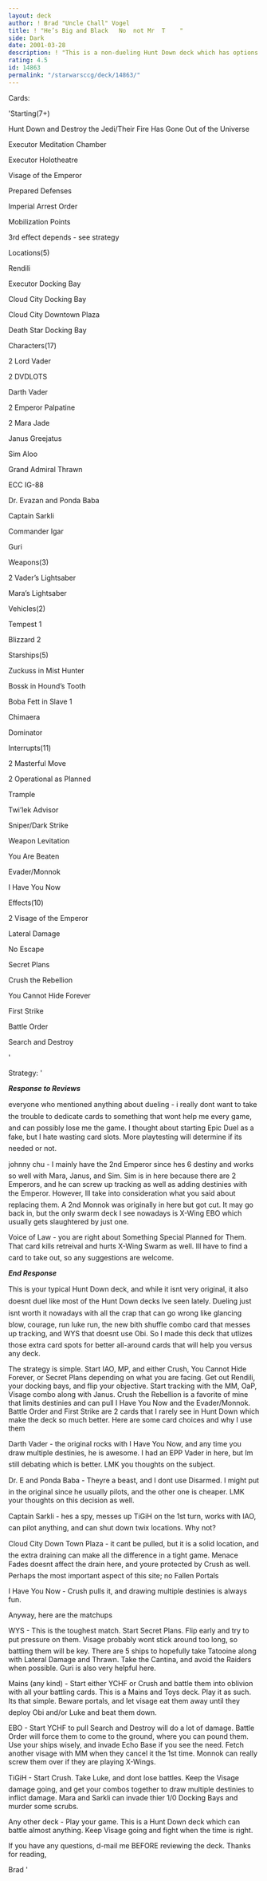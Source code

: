```yaml
---
layout: deck
author: ! Brad "Uncle Chall" Vogel
title: ! "He’s Big and Black   No  not Mr  T    "
side: Dark
date: 2001-03-28
description: ! "This is a non-dueling Hunt Down deck which has options for any deck you are playing.  Oh, and the title is referring to Darth if you have been knocking back a few before reading this."
rating: 4.5
id: 14863
permalink: "/starwarsccg/deck/14863/"
---
```

Cards: 

'Starting(7+)

Hunt Down and Destroy the Jedi/Their Fire Has Gone Out of the Universe

Executor Meditation Chamber

Executor Holotheatre

Visage of the Emperor

Prepared Defenses

Imperial Arrest Order

Mobilization Points

3rd effect depends - see strategy


Locations(5)

Rendili

Executor Docking Bay

Cloud City Docking Bay

Cloud City Downtown Plaza

Death Star Docking Bay


Characters(17)

2 Lord Vader

2 DVDLOTS

Darth Vader

2 Emperor Palpatine

2 Mara Jade

Janus Greejatus

Sim Aloo

Grand Admiral Thrawn

ECC IG-88

Dr. Evazan and Ponda Baba

Captain Sarkli

Commander Igar

Guri


Weapons(3)

2 Vader’s Lightsaber

Mara’s Lightsaber


Vehicles(2)

Tempest 1

Blizzard 2


Starships(5)

Zuckuss in Mist Hunter

Bossk in Hound’s Tooth

Boba Fett in Slave 1

Chimaera

Dominator


Interrupts(11)

2 Masterful Move

2 Operational as Planned

Trample

Twi’lek Advisor

Sniper/Dark Strike

Weapon Levitation

You Are Beaten

Evader/Monnok

I Have You Now


Effects(10)

2 Visage of the Emperor

Lateral Damage

No Escape

Secret Plans

Crush the Rebellion

You Cannot Hide Forever

First Strike

Battle Order

Search and Destroy

'

Strategy: '

***Response to Reviews***


everyone who mentioned anything about dueling - i really dont want to take the trouble to dedicate cards to something that wont help me every game, and can possibly lose me the game.  I thought about starting Epic Duel as a fake, but I hate wasting card slots.  More playtesting will determine if its needed or not. 


johnny chu - I mainly have the 2nd Emperor since hes 6 destiny and works so well with Mara, Janus, and Sim.  Sim is in here because there are 2 Emperors, and he can screw up tracking as well as adding destinies with the Emperor.  However, Ill take into consideration what you said about replacing them.  A 2nd Monnok was originally in here but got cut.  It may go back in, but the only swarm deck I see nowadays is X-Wing EBO which usually gets slaughtered by just one. 


Voice of Law - you are right about Something Special Planned for Them.  That card kills retreival and hurts X-Wing Swarm as well.  Ill have to find a card to take out, so any suggestions are welcome.


***End Response***


This is your typical Hunt Down deck, and while it isnt very original, it also doesnt duel like most of the Hunt Down decks Ive seen lately.  Dueling just isnt worth it nowadays with all the crap that can go wrong like glancing blow, courage, run luke run, the new bith shuffle combo card that messes up tracking, and WYS that doesnt use Obi.  So I made this deck that utlizes those extra card spots for better all-around cards that will help you versus any deck.


The strategy is simple.  Start IAO, MP, and either Crush, You Cannot Hide Forever, or Secret Plans depending on what you are facing.  Get out Rendili, your docking bays, and flip your objective.  Start tracking with the MM, OaP, Visage combo along with Janus.  Crush the Rebellion is a favorite of mine that limits destinies and can pull I Have You Now and the Evader/Monnok.  Battle Order and First Strike are 2 cards that I rarely see in Hunt Down which make the deck so much better.  Here are some card choices and why I use them


Darth Vader - the original rocks with I Have You Now, and any time you draw multiple destinies, he is awesome.  I had an EPP Vader in here, but Im still debating which is better.  LMK you thoughts on the subject.


Dr. E and Ponda Baba - Theyre a beast, and I dont use Disarmed.  I might put in the original since he usually pilots, and the other one is cheaper.  LMK your thoughts on this decision as well.  


Captain Sarkli - hes a spy, messes up TiGiH on the 1st turn, works with IAO, can pilot anything, and can shut down twix locations.  Why not?


Cloud City Down Town Plaza - it cant be pulled, but it is a solid location, and the extra draining can make all the difference in a tight game.  Menace Fades doesnt affect the drain here, and youre protected by Crush as well.  Perhaps the most important aspect of this site; no Fallen Portals


I Have You Now - Crush pulls it, and drawing multiple destinies is always fun.


Anyway, here are the matchups


WYS - This is the toughest match.  Start Secret Plans.  Flip early and try to put pressure on them.  Visage probably wont stick around too long, so battling them will be key.  There are 5 ships to hopefully take Tatooine along with Lateral Damage and Thrawn.  Take the Cantina, and avoid the Raiders when possible.  Guri is also very helpful here.


Mains (any kind) - Start either YCHF or Crush and battle them into oblivion with all your battling cards.  This is a Mains and Toys deck.  Play it as such.  Its that simple.  Beware portals, and let visage eat them  away until they deploy Obi and/or Luke and beat them down.


EBO - Start YCHF to pull Search and Destroy will do a lot of damage.  Battle Order will force them to come to the ground, where you can pound them.  Use your ships wisely, and invade Echo Base if you see the need.  Fetch another visage with MM when they cancel it the 1st time.  Monnok can really screw them over if they are playing X-Wings.


TiGiH - Start Crush.  Take Luke, and dont lose battles.  Keep the Visage damage going, and get your combos together to draw multiple destinies to inflict damage.  Mara and Sarkli can invade thier 1/0 Docking Bays and murder some scrubs.


Any other deck - Play your game.  This is a Hunt Down deck which can battle almost anything.  Keep Visage going and fight when the time is right.


If you have any questions, d-mail me BEFORE reviewing the deck.  Thanks for reading,


Brad                    '
